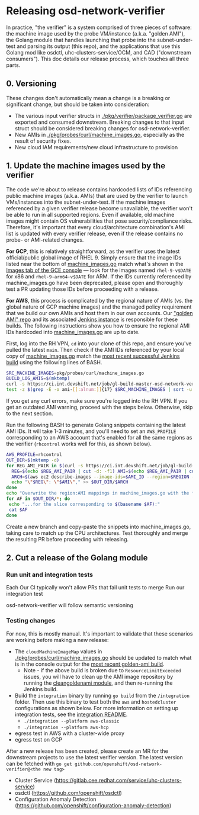 # Releasing osd-network-verifier
In practice, "the verifier" is a system comprised of three pieces of software: the machine image used by the probe VM/instance (a.k.a. "golden AMI"), the Golang module that handles launching that probe into the subnet-under-test and parsing its output (this repo), and the applications that use this Golang mod like osdctl, uhc-clusters-service/OCM, and CAD ("downstream consumers"). This doc details our release process, which touches all three parts.

## 0. Versioning
These changes don't automatically mean a change is a breaking or significant change, but should be taken into consideration:

* The various input verifier structs in [./pkg/verifier/package_verifier.go](./pkg/verifier/package_verifier.go) are exported and consumed downstream. Breaking changes to that input struct should be considered breaking changes for osd-network-verifier.
* New AMIs in [./pkg/probes/curl/machine_images.go](./pkg/probes/curl/machine_images.go), especially as the result of security fixes.
* New cloud IAM requirements/new cloud infrastructure to provision

## 1. Update the machine images used by the verifier
The code we're about to release contains hardcoded lists of IDs referencing public machine images (a.k.a. AMIs) that are used by the verifier to launch VMs/instances into the subnet-under-test. If the machine images referenced by a given verifier release become unavailable, the verifier won't be able to run in all supported regions. Even if available, old machine images might contain OS vulnerabilities that pose security/compliance risks. Therefore, it's important that every cloud/architecture combination's AMI list is updated with every verifier release, even if the release contains no probe- or AMI-related changes.

**For GCP**, this is relatively straightforward, as the verifier uses the latest official/public global image of RHEL 9. Simply ensure that the image IDs listed near the bottom of [machine_images.go](./pkg/probes/curl/machine_images.go) match what's shown in the [Images tab of the GCE console](https://console.cloud.google.com/compute/images?pageState=(%22images%22:(%22f%22:%22%255B%257B_22k_22_3A_22_22_2C_22t_22_3A10_2C_22v_22_3A_22_5C_22rhel-9-v_5C_22_22%257D_2C%257B_22k_22_3A_22_22_2C_22t_22_3A10_2C_22v_22_3A_22_5C_22OR_5C_22_22_2C_22o_22_3Atrue_2C_22s_22_3Atrue%257D_2C%257B_22k_22_3A_22_22_2C_22t_22_3A10_2C_22v_22_3A_22_5C_22rhel-9-arm64-v_5C_22_22%257D%255D%22))) — look for the images named `rhel-9-v$DATE` for x86 and `rhel-9-arm64-v$DATE` for ARM. If the IDs currently referenced by machine_images.go have been deprecated, please open and thoroughly test a PR updating those IDs before proceeding with a release.

**For AWS**, this process is complicated by the regional nature of AMIs (vs. the global nature of GCP machine images) and the managed policy requirement that we build our own AMIs and host them in our own accounts. Our ["golden AMI" repo](https://gitlab.cee.redhat.com/service/osd-network-verifier-golden-ami) and its associated [Jenkins instance](https://ci.int.devshift.net/job/gl-build-master-osd-network-verifier-golden-ami-packer) is responsible for these builds. The following instructions show you how to ensure the regional AMI IDs hardcoded into [machine_images.go](./pkg/probes/curl/machine_images.go) are up to date.

First, log into the RH VPN, `cd` into your clone of this repo, and ensure you've pulled the latest `main`. Then check if the AMI IDs referenced by your local copy of [machine_images.go](./pkg/probes/curl/machine_images.go) match the [most recent successful Jenkins build](https://ci.int.devshift.net/job/gl-build-master-osd-network-verifier-golden-ami-packer/lastStableBuild) using the following lines of BASH.
```bash
SRC_MACHINE_IMAGES=pkg/probes/curl/machine_images.go
BUILD_LOG_AMIS=$(mktemp)
curl -s https://ci.int.devshift.net/job/gl-build-master-osd-network-verifier-golden-ami-packer/lastSuccessfulBuild/consoleText | grep -E -o ami-[[:alnum:]]{17} | sort -u > $BUILD_LOG_AMIS
test -z $(grep -E -o ami-[[:alnum:]]{17} $SRC_MACHINE_IMAGES | sort -u | comm -23 - $BUILD_LOG_AMIS | head -n1) && echo "All referenced AMIs are from the latest successful Jenkins build" || echo "WARNING: AMIs referenced in $SRC_MACHINE_IMAGES may be outdated!"
```
If you get any curl errors, make sure you're logged into the RH VPN. If you get an outdated AMI warning, proceed with the steps below. Otherwise, skip to the next section.

Run the following BASH to generate Golang snippets containing the latest AMI IDs. It will take 1-3 minutes, and you'll need to set an `AWS_PROFILE` corresponding to an AWS account that's enabled for all the same regions as the verifier (`rhcontrol` works well for this, as shown below).
```bash
AWS_PROFILE=rhcontrol
OUT_DIR=$(mktemp -d)
for REG_AMI_PAIR in $(curl -s https://ci.int.devshift.net/job/gl-build-master-osd-network-verifier-golden-ami-packer/lastSuccessfulBuild/consoleText | grep -E -o "[[:alpha:]]+-[[:alpha:]]+-[[:digit:]]: ami-[[:alnum:]]{17}" | sort -u | tr -d " "); do
  REG=$(echo $REG_AMI_PAIR | cut -d: -f1) AMI=$(echo $REG_AMI_PAIR | cut -d: -f2)
  ARCH=$(aws ec2 describe-images --image-ids=$AMI_ID --region=$REGION --query='Images[0].Architecture' --output text --profile=$AWS_PROFILE)
  echo "\"$REG\": \"$AMI\"," >> $OUT_DIR/$ARCH
done
echo "Overwrite the region:AMI mappings in machine_images.go with the following Golang snippets..."
for AF in $OUT_DIR/*; do
 echo "...for the slice corresponding to $(basename $AF):"
 cat $AF
done
```
Create a new branch and copy-paste the snippets into machine_images.go, taking care to match up the CPU architectures. Test thoroughly and merge the resulting PR before proceeding with releasing.
## 2. Cut a release of the Golang module
### Run unit and integration tests
Each Our CI typically won't allow PRs that fail unit tests to merge
Run our integration test

osd-network-verifier will follow semantic versioning


### Testing changes

For now, this is mostly manual. It's important to validate that these scenarios are working before making a new release:

* The `cloudMachineImageMap` values in [./pkg/probes/curl/machine_images.go](./pkg/probes/curl/machine_images.go) should be updated to match what is in the console output for the [most recent golden-ami build](https://ci.int.devshift.net/job/gl-build-master-osd-network-verifier-golden-ami-packer/).
  * Note - if the above build is broken due to `ResourceLimitExceeded` issues, you will have to clean up the AMI image repository by running the [cleangoldenami module](./cleangoldenami/README.md), and then re-running the Jenkins build.
* Build the `integration` binary by running `go build` from the `/integration` folder. Then use this binary to test both the `aws` and `hostedcluster` configurations as shown below. For more information on setting up integration tests, see the [integration README](./integration/README.md).
  * `./integration --platform aws-classic`
  * `./integration --platform aws-hcp`
* egress test in AWS with a cluster-wide proxy
* egress test on GCP

After a new release has been created, please create an MR for the downstream projects to use the latest verifier
version.
The latest version can be fetched with `go get github.com/openshift/osd-network-verifier@<the new tag>`

* Cluster Service (https://gitlab.cee.redhat.com/service/uhc-clusters-service)
* osdctl (https://github.com/openshift/osdctl)
* Configuration Anomaly Detection (https://github.com/openshift/configuration-anomaly-detection)
